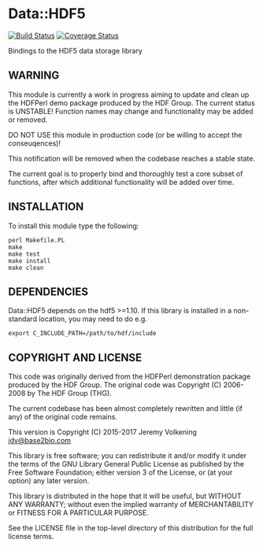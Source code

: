 Data::HDF5
==========
[![Build Status](https://travis-ci.org/jvolkening/p5-Data-HDF5.svg?branch=master)](https://travis-ci.org/jvolkening/p5-Data-HDF5)
[![Coverage Status](https://coveralls.io/repos/github/jvolkening/p5-Data-HDF5/badge.svg?branch=master)](https://coveralls.io/github/jvolkening/p5-Data-HDF5?branch=master)

Bindings to the HDF5 data storage library

WARNING
-------

This module is currently a work in progress aiming to update and clean up the
HDFPerl demo package produced by the HDF Group. The current status is
UNSTABLE! Function names may change and functionality may be added or removed.

DO NOT USE this module in production code (or be willing to accept the
conseuqences)!

This notification will be removed when the codebase reaches a stable state.

The current goal is to properly bind and thoroughly test a core subset of
functions, after which additional functionality will be added over time.

INSTALLATION
------------

To install this module type the following:

    perl Makefile.PL
    make
    make test
    make install
    make clean


DEPENDENCIES
------------

Data::HDF5 depends on the hdf5 >=1.10. If this library is installed in a
non-standard location, you may need to do e.g.

    export C_INCLUDE_PATH=/path/to/hdf/include


COPYRIGHT AND LICENSE
---------------------

This code was originally derived from the HDFPerl demonstration package
produced by the HDF Group. The original code was Copyright (C) 2006-2008 by
The HDF Group (THG).

The current codebase has been almost completely rewritten and little (if
any) of the original code remains.

This version is Copyright (C) 2015-2017 Jeremy Volkening <jdv@base2bio.com>

This library is free software; you can redistribute it and/or modify it under
the terms of the GNU Library General Public License as published by the Free
Software Foundation; either version 3 of the License, or (at your option) any
later version.

This library is distributed in the hope that it will be useful, but WITHOUT ANY
WARRANTY; without even the implied warranty of MERCHANTABILITY or FITNESS FOR A
PARTICULAR PURPOSE.

See the LICENSE file in the top-level directory of this distribution for the
full license terms.
